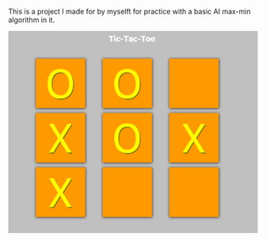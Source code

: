 This is a project I made for by myselft for practice with a basic AI max-min algorithm in it.

![](images/tictactoe.PNG)
